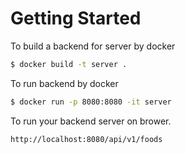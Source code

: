 # Getting Started 
To build a backend for server by docker
```bash
$ docker build -t server .  
```

To run backend by docker
```bash
$ docker run -p 8080:8080 -it server
```

To run your backend server on brower.
```
http://localhost:8080/api/v1/foods
```